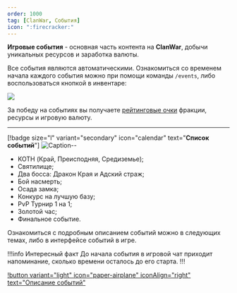 ```yaml
---
order: 1000
tag: [ClanWar, События]
icon: ":firecracker:"
---
```


**Игровые события** - основная часть контента на **ClanWar**, добычи уникальных ресурсов и заработка валюты. 

Все события являются автоматическими. Ознакомиться со временем начала каждого события можно при помощи команды `/events`, либо воспользоваться кнопкой в инвентаре: 

![](https://imgur.com/ES9fmiP.png)

За победу на событиях вы получаете [рейтинговые очки](https://wiki.warmine.ru/minigames/clanwar/система-фракций/клановые-очки/) фракции, ресурсы и игровую валюту. 

---

[!badge size="l" variant="secondary" icon="calendar" text="**Список событий**"] ![Caption](https://imgur.com/B7wE2hY.png)--

- KOTH (Край, Преисподняя, Средиземье);
- Святилище;
- Два босса: Дракон Края и Адский страж;
- Бой насмерть; 
- Осада замка;
- Конкурс на лучшую базу;
- PvP Турнир 1 на 1;
- Золотой час;
- Финальное событие. 

Ознакомиться с подробным описанием событий можно в следующих темах, либо в интерфейсе событий в игре.

!!!info Интересный факт
До начала события в игровой чат приходит напоминание, сколько времени осталось до его старта.
!!! 

[!button variant="light" icon="paper-airplane" iconAlign="right" text="Описание событий"](https://wiki.warmine.ru/minigames/clanwar/события/бой-насмерть/) 